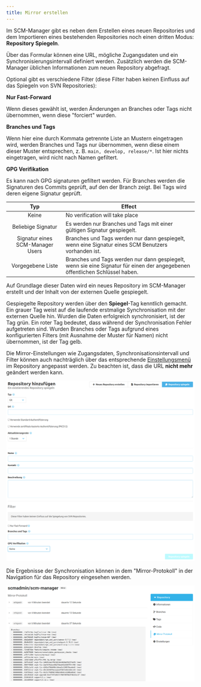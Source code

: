 ```yaml
---
title: Mirror erstellen
---
```


Im SCM-Manager gibt es neben dem Erstellen eines neuen Repositories 
und dem Importieren eines bestehenden Repositories noch einen dritten Modus: **Repository Spiegeln**.

Über das Formular können eine URL, mögliche Zugangsdaten und ein Synchronisierungsintervall definiert werden.
Zusätzlich werden die SCM-Manager üblichen Informationen zum neuen Repository abgefragt.

Optional gibt es verschiedene Filter (diese Filter haben keinen Einfluss auf das Spiegeln von SVN Repositories):

**Nur Fast-Forward**

Wenn dieses gewählt ist, werden Änderungen an Branches oder Tags nicht übernommen, wenn diese "forciert" wurden.

**Branches und Tags**

Wenn hier eine durch Kommata getrennte Liste an Mustern eingetragen wird, werden Branches und Tags nur
übernommen, wenn diese einem dieser Muster entsprechen, z. B. `main, develop, release/*`.
Ist hier nichts eingetragen, wird nicht nach Namen gefiltert.

**GPG Verifikation**

Es kann nach GPG signaturen gefiltert werden.
Für Branches werden die Signaturen des Commits geprüft, auf den der Branch zeigt.
Bei Tags wird deren eigene Signatur geprüft.

| Typ | Effect |
|:---:|---|
| Keine | No verification will take place |
| Beliebige Signatur | Es werden nur Branches und Tags mit einer gültigen Signatur gespiegelt. |
| Signatur eines SCM-Manager Users | Branches und Tags werden nur dann gespiegelt, wenn eine Signatur eines SCM Benutzers vorhanden ist. |
| Vorgegebene Liste | Branches und Tags werden nur dann gespiegelt, wenn sie eine Signatur für einen der angegebenen öffentlichen Schlüssel haben. |

Auf Grundlage dieser Daten wird ein neues Repository im SCM-Manager erstellt
und der Inhalt von der externen Quelle gespiegelt.

Gespiegelte Repository werden über den **Spiegel**-Tag kenntlich gemacht.
Ein grauer Tag weist auf die laufende erstmalige Synchronisation mit der externen Quelle hin.
Wurden die Daten erfolgreich synchronisiert, ist der Tag grün.
Ein roter Tag bedeutet, dass während der Synchronisation Fehler aufgetreten sind.
Wurden Branches oder Tags aufgrund eines konfigurierten Filters (mit Ausnahme der Muster für Namen) nicht
übernommen, ist der Tag gelb.

Die Mirror-Einstellungen wie Zugangsdaten, Synchronisationsintervall und Filter können auch nachträglich
über das entsprechende [Einstellungsmenü](../config) im Repository angepasst werden. Zu beachten ist, dass die
URL **nicht mehr** geändert werden kann.

![Repository Spiegeln Dialog in SCM-Manager](assets/create-dialog.png)

Die Ergebnisse der Synchronisation können in dem "Mirror-Protokoll" in der Navigation für das
Repository eingesehen werden.

![Mirror Log in SCM-Manager for a repository](assets/mirror-log.png)
